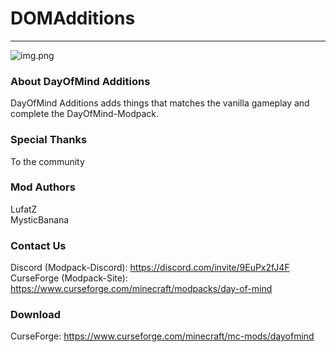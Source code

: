# **DOMAdditions**
___
![img.png](https://bisecthosting.com/images/CF/DayOfMind/BH_DM_Header.png)
### About DayOfMind Additions
DayOfMind Additions adds things that matches the vanilla gameplay and complete the DayOfMind-Modpack.
### Special Thanks
To the community
### Mod Authors
LufatZ <br>
MysticBanana
### Contact Us
Discord (Modpack-Discord): https://discord.com/invite/9EuPx2fJ4F <br>
CurseForge (Modpack-Site): https://www.curseforge.com/minecraft/modpacks/day-of-mind
### Download
CurseForge: https://www.curseforge.com/minecraft/mc-mods/dayofmind